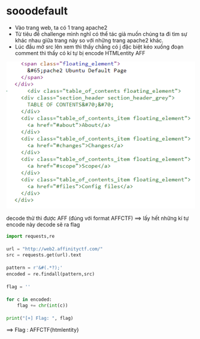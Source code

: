 # sooodefault

- Vào trang web, ta có 1 trang apache2
- Từ tiêu đề challenge mình nghĩ có thể tác giả muốn
chúng ta đi tìm sự khác nhau giữa trang này so với những trang apache2 khác.
- Lúc đầu mở src lên xem thì thấy chẳng có j đặc biệt
kéo xuống đoạn comment thì thấy có kí tự bị encode HTMLentity
&#65;&#70;&#70;

![src](src.png)

decode thử thì được AFF (đúng với format AFFCTF) ==> lấy hết những kí tự encode này decode sẽ ra flag

```python
import requests,re

url = "http://web2.affinityctf.com/"
src = requests.get(url).text

pattern = r'&#(.*?);'
encoded = re.findall(pattern,src)

flag = ''

for c in encoded:
	flag += chr(int(c))

print("[+] Flag: ", flag)
```


==> Flag : AFFCTF{htmlentity}